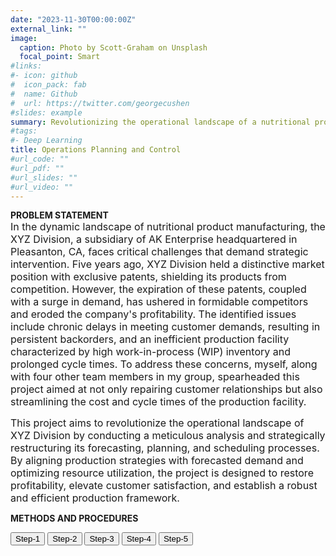 ```yaml
---
date: "2023-11-30T00:00:00Z"
external_link: ""
image:
  caption: Photo by Scott-Graham on Unsplash
  focal_point: Smart
#links:
#- icon: github
#  icon_pack: fab
#  name: Github
#  url: https://twitter.com/georgecushen
#slides: example
summary: Revolutionizing the operational landscape of a nutritional product manufacturing organization 
#tags:
#- Deep Learning
title: Operations Planning and Control
#url_code: ""
#url_pdf: ""
#url_slides: ""
#url_video: ""
---
```


**PROBLEM STATEMENT**  
<span style="font-size: medium;">In the dynamic landscape of nutritional product manufacturing, the XYZ Division, a subsidiary of AK Enterprise headquartered in Pleasanton, CA, faces critical challenges that demand strategic intervention. Five years ago, XYZ Division held a distinctive market position with exclusive patents, shielding its products from competition. However, the expiration of these patents, coupled with a surge in demand, has ushered in formidable competitors and eroded the company's profitability. The identified issues include chronic delays in meeting customer demands, resulting in persistent backorders, and an inefficient production facility characterized by high work-in-process (WIP) inventory and prolonged cycle times. To address these concerns, myself, along with four other team members in my group, spearheaded this project aimed at not only repairing customer relationships but also streamlining the cost and cycle times of the production facility.</span>  
  
<span style="font-size: medium;">This project aims to revolutionize the operational landscape of XYZ Division by conducting a meticulous analysis and strategically restructuring its forecasting, planning, and scheduling processes. By aligning production strategies with forecasted demand and optimizing resource utilization, the project is designed to restore profitability, elevate customer satisfaction, and establish a robust and efficient production framework.</span>  
  
**METHODS AND PROCEDURES**  

<html lang="en">
<head>
<meta charset="UTF-8">
<meta name="viewport" content="width=device-width, initial-scale=1.0">
<title>Hidden Content Demo</title>
<style>
  .hidden {
    display: none;
  }
</style>
</head>
<body>

<script>
let currentContent = null;

  function toggleContent(id) {
    if (currentContent !== null) {
      currentContent.classList.add('hidden');
    }
    var content = document.getElementById(id);
    content.classList.remove('hidden');
    currentContent = content;
  }
</script>

<button onclick="toggleContent('Step-1')">Step-1</button>
<button onclick="toggleContent('Step-2')">Step-2</button>
<button onclick="toggleContent('Step-3')">Step-3</button> 
<button onclick="toggleContent('Step-4')">Step-4</button>
<button onclick="toggleContent('Step-5')">Step-5</button>

<div id="Step-1" class="hidden">
<span style="font-size: medium;">FORECASTING</span>  

<span style="font-size: medium;">The initial objective of the team was to define a plan for forecasting the demand of each product. Each member took on a product and produced a forecast for the following five weeks. To verify the effectiveness of the forecast methodology, our team was required to have a Mean Absolute Deviation (MAD) value of less than ten for each product when applied to the ten most recent weeks. Essentially, the first ten weeks are used to forecast, and the final ten are used to authenticate said forecast. Our team was also asked to research and recommend four new methodologies that could be considered when forecasting for each product.</span>  

<span style="font-size: medium;">FORECASTING USING STANDARD METHODS</span>  

<span style="font-size: medium;">The 20-week historical data of the five products were first analyzed visually using line charts to understand their sales pattern. Products 1, 4 and 5 did not have any seasonality in the data. However, product 1 had a flat trend line, product 4 had an increasing trend line and product 5 had a decreasing trend line. For product 2, we detected a seasonal pattern. Product 3 data also showed clear signs of seasonality with trend. Based on our analysis, we used the appropriate forecasting methods along with smoothing constants to handle the trend and seasonality for each of the products. We used the method of Exponential Smoothing with Trend Adjustment for Products 1, 4 and 5; Exponential Smoothing with Seasonality for Product 2 and Exponential Smoothing with Seasonality and Trend for Product 3. For product 3, it was not possible to forecast for week 25. As the seasonal pattern repeated every 4 weeks, the team assumed that the forecast for week 25 would have similar demand value as week 21.</span>  

<span style="font-size: medium;">ADDITIONAL FORECASTING METHODS</span>  

<span style="font-size: medium;">Apart from the forecasting methods used above to predict future demand, we can also use methods like Facebook’s Prophet model, neural networking models like Long Short-Term Memory Networks (LSTMs), TBATS model or the Fourier Series Expansion. The Prophet model has low error, better prediction, and better fitting (Jha, B. K., & Pande, S.,2021). It can be used to identify and fine-tune the parameters of seasonality or trend to fit the characteristics of our historical sales datasets and provide accurate forecasts for the future periods. TBATS (Trigonometric seasonality, Box-Cox transformation, ARMA errors, Trend and Seasonal components) is designed to handle complex time-series data with multiple seasonality and trend patterns (De Livera, A. M., Hyndman, R. J., & Snyder, R. D.,2011). This model considers different alternative models while working on the given dataset - non seasonal models, with and without Box-Cox transformation, with and without considering Trend, with and without Trend Damping, with ARIMA and without ARMA(p,q) process used to model residuals and also various amount of harmonics used to model seasonal effects. Finally, the official forecasting values are computed using the Akaike Information Criterion (AIC). Thus, TBATS can be considered appropriate for the accurate forecasting of our demand data.</span>  
  
<span style="font-size: medium;">FORECASTING RESULTS</span>  
<span style="font-size: medium;">We conducted individual forecasts for each of the five products spanning weeks 20 to 25, employing standard methods. The Mean Absolute Deviation (MAD) for weeks 11-20 was consistently below 6, aligning with Mr. Smith's expectations, which mandated that the forecast, when applied to the last ten weeks, should yield a MAD not exceeding 10. A comprehensive breakdown of the forecast computations is available in the below figures. (Figure A.1 to Figure A.5). To address the limitation of not being able to forecast for week 25 for product 3, we explored the application of the TBATS model, an additional forecasting method, within the R environment. The R code, along with the forecasted values for weeks 21-25 for product 3 using TBATS, is detailed in Figure A.6. This supplementary approach allowed us to enhance the accuracy and completeness of our forecasting process.</span>  
![](/Code1_140.jpg)
</div>

<div id="AGGREGATE PLANNING" class="hidden">
  This is content 2.
</div>

<div id="MATERIALS REQUIREMENT PLANNING(MRP)" class="hidden">
  This is content 3.
</div>
  
<div id="MASTER PRODUCTION SCHEDULE(MPS)" class="hidden">
  This is content 4.
</div>

<div id="CAPACITY REQUIREMENTS PLANNING(CRP)" class="hidden">
  This is content 5.
</div>

</body>
</html>
